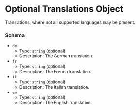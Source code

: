 # Optional Translations Object

Translations, where not all supported languages may be present.

### Schema

* `de`
  * Type: `string` (optional)
  * Description: The German translation.
* `fr`
  * Type: `string` (optional)
  * Description: The French translation.
* `it`
  * Type: `string` (optional)
  * Description: The Italian translation.
* `en`
  * Type: `string` (optional)
  * Description: The English translation.
